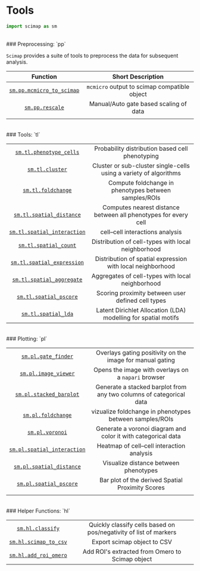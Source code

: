 # Tools


``` python
import scimap as sm
```

<br>
### Preprocessing: `pp`

`Scimap` provides a suite of tools to preprocess the data for subsequent analysis.

|                          Function                          |              Short Description               |
|:----------------------------------------------------------:|:--------------------------------------------:|
| [`sm.pp.mcmicro_to_scimap`](pp/sm.pp.mcmicro_to_scimap.md) | `mcmicro` output to scimap compatible object |
|           [`sm.pp.rescale`](../pp/sm.pp.rescale)           |    Manual/Auto gate based scaling of data    |
|                                                            |                                              |

<br>
### Tools: `tl`

|                                                                |                                                                   |
|:--------------------------------------------------------------:|:-----------------------------------------------------------------:|
|     [`sm.tl.phenotype_cells`](tl/sm.tl.phenotype_cells.md)     |          Probability distribution based cell phenotyping          |
|             [`sm.tl.cluster`](tl/sm.tl.cluster.md)             | Cluster or sub-cluster single-cells using a variety of algorithms |
|             [`sm.tl.foldchange`](tl/sm.tl.foldchange.md)             | Compute foldchange in phenotypes between samples/ROIs|
|    [`sm.tl.spatial_distance`](tl/sm.tl.spatial_distance.md)    |  Computes nearest distance between all phenotypes for every cell  |
| [`sm.tl.spatial_interaction`](tl/sm.tl.spatial_interaction.md) |                  cell–cell interactions analysis                  |
|       [`sm.tl.spatial_count`](tl/sm.tl.spatial_count.md)       |        Distribution of cell-types with local neighborhood         |
|  [`sm.tl.spatial_expression`](tl/sm.tl.spatial_expression.md)  |    Distribution of spatial expression with local neighborhood     |
|   [`sm.tl.spatial_aggregate`](tl/sm.tl.spatial_aggregate.md)   |         Aggregates of cell-types with local neighborhood          |
|   [`sm.tl.spatial_pscore`](tl/sm.tl.spatial_pscore.md)   |         Scoring proximity between user defined cell types          |
|   [`sm.tl.spatial_lda`](tl/sm.tl.spatial_lda.md)   |         Latent Dirichlet Allocation (LDA) modelling for spatial motifs          |

<br>
### Plotting: `pl`

|                                                                |                                                                                  |
|:--------------------------------------------------------------:|:--------------------------------------------------------------------------------:|
|         [`sm.pl.gate_finder`](pl/sm.pl.gate_finder.md)         |            Overlays gating positivity on the image for manual gating             |
|        [`sm.pl.image_viewer`](../pl/sm.pl.image_viewer)        |               Opens the image with overlays on a `napari` browser                |
|    [`sm.pl.stacked_barplot`](../pl/sm.pl.stacked_barplot)    | Generate a stacked barplot from any two columns of categorical data |
|    [`sm.pl.foldchange`](../pl/sm.pl.foldchange)    | vizualize foldchange in phenotypes between samples/ROIs |
|    [`sm.pl.voronoi`](../pl/sm.pl.voronoi)    | Generate a voronoi diagram and color it with categorical data |
| [`sm.pl.spatial_interaction`](../pl/sm.pl.spatial_interaction) |                    Heatmap of cell–cell interaction analysis                     |
|    [`sm.pl.spatial_distance`](../pl/sm.pl.spatial_distance)    | Visualize distance between phenotypes |
|    [`sm.pl.spatial_pscore`](../pl/sm.pl.spatial_pscore)    | Bar plot of the derived Spatial Proximity Scores |
|                                                                |                                                                                  |

<br>
### Helper Functions: `hl`

|                                          |                                                                   |
|:----------------------------------------:|:-----------------------------------------------------------------:|
| [`sm.hl.classify`](hl/sm.hl.classify.md) | Quickly classify cells based on pos/negativity of list of markers |
| [`sm.hl.scimap_to_csv`](hl/sm.hl.scimap_to_csv.md) | Export scimap object to CSV |
| [`sm.hl.add_roi_omero`](hl/sm.hl.add_roi_omero.md) | Add ROI's extracted from Omero to Scimap object |

